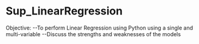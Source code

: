 # Sup_LinearRegression

Objective:
--To perform Linear Regression using Python using a single and multi-variable
--Discuss the strengths and weaknesses of the models
